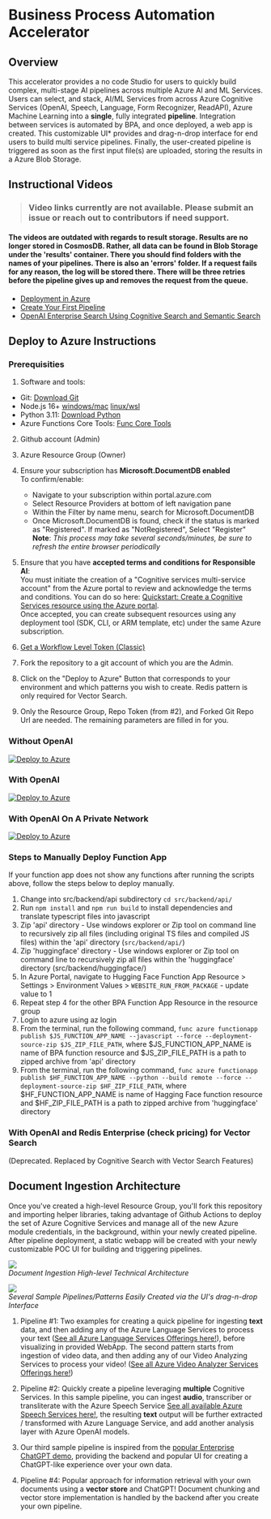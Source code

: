 # Business Process Automation Accelerator

## Overview

This accelerator provides a no code Studio for users to quickly build complex, multi-stage AI pipelines across multiple Azure AI and ML Services.  Users can select, and stack, AI/ML Services from across Azure Cognitive Services (OpenAI, Speech, Language, Form Recognizer, ReadAPI), Azure Machine Learning into a **single**, fully integrated **pipeline**. Integration between services is automated by BPA, and once deployed, a web app is created. This customizable UI&ast; provides and drag-n-drop interface for end users to build multi service pipelines. Finally, the user-created pipeline is triggered as soon as the first input file(s) are uploaded, storing the results in a Azure Blob Storage.

## Instructional Videos

> ### Video links currently are not available. Please submit an issue or reach out to contributors if need support.

#### The videos are outdated with regards to result storage.  Results are no longer stored in CosmosDB.  Rather, all data can be found in Blob Storage under the 'results' container.  There you should find folders with the names of your pipelines.  There is also an 'errors' folder.  If a request fails for any reason, the log will be stored there.  There will be three retries before the pipeline gives up and removes the request from the queue.

- [Deployment in Azure](https://bpasource.blob.core.windows.net/source/VideoSeries/Deploy.mp4?sv=2020-04-08&st=2023-03-10T15%3A54%3A39Z&se=2026-06-12T14%3A54%3A00Z&sr=b&sp=r&sig=chMcBfD%2Foc2E05Od8xNkbWprWxHIIc7ApDbVazk2%2BO8%3D)
- [Create Your First Pipeline](https://bpasource.blob.core.windows.net/source/VideoSeries/first%20pipeline-20230310_122701-Meeting%20Recording.mp4?sv=2020-04-08&st=2023-03-10T17%3A51%3A01Z&se=2025-01-16T17%3A51%3A00Z&sr=b&sp=r&sig=Jz8PdJAWkLXnN3QqxEnXogRHtN55FC8emHZoic9TGEE%3D)
- [OpenAI Enterprise Search Using Cognitive Search and Semantic Search](https://bpasource.blob.core.windows.net/source/VideoSeries/enterpriseSearch.mp4?sv=2021-10-04&st=2023-05-15T13%3A35%3A46Z&se=2024-06-21T13%3A35%3A00Z&sr=b&sp=r&sig=ChoYuRwynC%2F2e2I6mDTpMWJm3h6OcBKlcmfc1PhHCmw%3D)

## Deploy to Azure Instructions

### Prerequisities
1. Software and tools:
 - Git: [Download Git](https://git-scm.com/downloads)
 - Node.js 16+ [windows/mac](https://nodejs.dev/en/download/)  [linux/wsl](https://nodejs.dev/en/download/package-manager/)
 - Python 3.11: [Download Python](https://www.python.org/downloads/release/python-3118/)
 - Azure Functions Core Tools: [Func Core Tools](https://learn.microsoft.com/en-us/azure/azure-functions/functions-run-local?tabs=windows%2Cisolated-process%2Cnode-v4%2Cpython-v2%2Chttp-trigger%2Ccontainer-apps&pivots=programming-language-python#install-the-azure-functions-core-tools)
2. Github account (Admin)
3. Azure Resource Group (Owner)
4. Ensure your subscription has **Microsoft.DocumentDB enabled**  
To confirm/enable:  
      - Navigate to your subscription within portal.azure.com  
      - Select Resource Providers at bottom of left navigation pane  
      - Within the Filter by name menu, search for Microsoft.DocumentDB  
      - Once Microsoft.DocumentDB is found, check if the status is marked as "Registered". If marked as "NotRegistered", Select "Register"  
      **Note**: *This process may take several seconds/minutes, be sure to refresh the entire browser periodically*
5. Ensure that you have **accepted terms and conditions for Responsible AI**:  
You must initiate the creation of a "Cognitive services multi-service account" from the Azure portal to review and acknowledge the terms and conditions. You can do so here: [Quickstart: Create a Cognitive Services resource using the Azure portal](https://docs.microsoft.com/en-us/azure/cognitive-services/cognitive-services-apis-create-account?tabs=multiservice%2Cwindows).  
Once accepted, you can create subsequent resources using any deployment tool (SDK, CLI, or ARM template, etc) under the same Azure subscription.

1. [Get a Workflow Level Token (Classic)](https://docs.github.com/en/authentication/keeping-your-account-and-data-secure/creating-a-personal-access-token)
2. Fork the repository to a git account of which you are the Admin.
3. Click on the "Deploy to Azure" Button that corresponds to your environment and which patterns you wish to create.  Redis pattern is only required for Vector Search.
4. Only the Resource Group, Repo Token (from #2), and Forked Git Repo Url are needed.  The remaining parameters are filled in for you.

### Without OpenAI
[![Deploy to Azure](https://aka.ms/deploytoazurebutton)](https://portal.azure.com/#create/Microsoft.Template/uri/https%3A%2F%2Fraw.githubusercontent.com%2FAzure%2Fbusiness-process-automation%2Fmain%2Ftemplates%2Foneclick.json)

### With OpenAI
[![Deploy to Azure](https://aka.ms/deploytoazurebutton)](https://portal.azure.com/#create/Microsoft.Template/uri/https%3A%2F%2Fraw.githubusercontent.com%2FAzure%2Fbusiness-process-automation%2Fmain%2Ftemplates%2Foneclickoai.json)

### With OpenAI On A Private Network
[![Deploy to Azure](https://aka.ms/deploytoazurebutton)](https://portal.azure.com/#create/Microsoft.Template/uri/https%3A%2F%2Fraw.githubusercontent.com%2FAzure%2Fbusiness-process-automation%2Fmain%2Ftemplates%2Fprivatedeploy.json)


### Steps to Manually Deploy Function App
If your function app does not show any functions after running the scripts above, follow the steps below to deploy manually.

1. Change into src/backend/api subdirectory `cd src/backend/api/`
2. Run `npm install` and `npm run build` to install dependencies and translate typescript files into javascript
3. Zip 'api' directory - Use windows explorer or Zip tool on command line to recursively zip all files (including original TS files and compiled JS files) within the 'api' directory (`src/backend/api/`)
3. Zip 'huggingface' directory - Use windows explorer or Zip tool on command line to recursively zip all files within the 'huggingface' directory (src/backend/huggingface/)
4. In Azure Portal, navigate to Hugging Face Function App Resource > Settings > Environment Values > `WEBSITE_RUN_FROM_PACKAGE` - update value to 1
5. Repeat step 4 for the other BPA Function App Resource in the resource group
5. Login to azure using az login
6. From the terminal, run the following command, `func azure functionapp publish $JS_FUNCTION_APP_NAME --javascript --force --deployment-source-zip $JS_ZIP_FILE_PATH`, where $JS_FUNCTION_APP_NAME is name of BPA function resource and $JS_ZIP_FILE_PATH is a path to zipped archive from 'api' directory
7. From the terminal, run the following command, `func azure functionapp publish $HF_FUNCTION_APP_NAME --python --build remote --force --deployment-source-zip $HF_ZIP_FILE_PATH`, where $HF_FUNCTION_APP_NAME is name of Hagging Face function resource and $HF_ZIP_FILE_PATH is a path to zipped archive from 'huggingface' directory

### With OpenAI and Redis Enterprise (check pricing) for Vector Search
(Deprecated.  Replaced by Cognitive Search with Vector Search Features)

## Document Ingestion Architecture
Once you've created a high-level Resource Group, you'll fork this repository and importing helper libraries, taking advantage of Github Actions to deploy the set of Azure Cognitive Services and manage all of the new Azure module credentials, in the background, within your newly created pipeline. After pipeline deployment, a static webapp will be created with your newly customizable POC UI for building and triggering pipelines.

![](images/high-level-architecture-may-2023.png)  
*Document Ingestion High-level Technical Architecture*  

![](images/sample-pipelines-may-2023.png)  
*Several Sample Pipelines/Patterns Easily Created via the UI's drag-n-drop Interface*  
  
  
1. Pipeline #1: Two examples for creating a quick pipeline for ingesting **text** data, and then adding any of the Azure Language Services to process your text ([See all Azure Language Services Offerings here!](https://learn.microsoft.com/en-us/azure/cognitive-services/language-service/overview)), before visualizing in provided WebApp. The second pattern starts from ingestion of video data, and then adding any of our Video Analyzing Services to process your video! ([See all Azure Video Analyzer Services Offerings here!](https://azure.microsoft.com/en-us/products/video-indexer))

2. Pipeline #2: Quickly create a pipeline leveraging **multiple** Cognitive Services. In this sample pipeline, you can ingest **audio**, transcriber or transliterate with the Azure Speech Service [See all available Azure Speech Services here!](https://learn.microsoft.com/en-us/azure/cognitive-services/speech-service/overview), the resulting **text** output will be further extracted / transformed with Azure Language Service, and add another analysis layer with Azure OpenAI models.  

3. Our third sample pipeline is inspired from the [popular Enterprise ChatGPT demo](https://github.com/Azure-Samples/azure-search-openai-demo), providing the backend and popular UI for creating a ChatGPT-like experience over your own data.  

4. Pipeline #4: Popular approach for information retrieval with your own documents using a **vector store** and ChatGPT! Document chunking and vector store implementation is handled by the backend after you create your own pipeline.  
